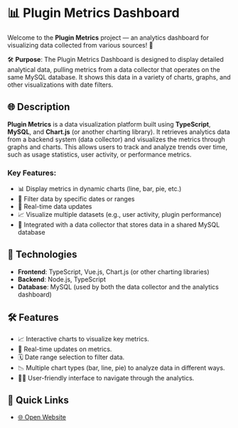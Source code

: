 # 📊 Plugin Metrics Dashboard

Welcome to the **Plugin Metrics** project — an analytics dashboard for visualizing data collected from various sources! 🚀

🛠️ **Purpose**: The Plugin Metrics Dashboard is designed to display detailed analytical data, pulling metrics from a data collector that operates on the same MySQL database. It shows this data in a variety of charts, graphs, and other visualizations with date filters.

## 🌐 Description

**Plugin Metrics** is a data visualization platform built using **TypeScript**, **MySQL**, and **Chart.js** (or another charting library). It retrieves analytics data from a backend system (data collector) and visualizes the metrics through graphs and charts. This allows users to track and analyze trends over time, such as usage statistics, user activity, or performance metrics.

### Key Features:
- 📊 Display metrics in dynamic charts (line, bar, pie, etc.)
- 📅 Filter data by specific dates or ranges
- 🔄 Real-time data updates
- 📈 Visualize multiple datasets (e.g., user activity, plugin performance)
- 🔗 Integrated with a data collector that stores data in a shared MySQL database

## 🚀 Technologies

- **Frontend**: TypeScript, Vue.js, Chart.js (or other charting libraries)
- **Backend**: Node.js, TypeScript
- **Database**: MySQL (used by both the data collector and the analytics dashboard)

## 🛠️ Features

- 📈 Interactive charts to visualize key metrics.
- 🔄 Real-time updates on metrics.
- 🗓️ Date range selection to filter data.
- 📉 Multiple chart types (bar, line, pie) to analyze data in different ways.
- 🧑‍💻 User-friendly interface to navigate through the analytics.
## 🚀 Quick Links

- [🌐 Open Website](https://sl.max1soft.pw/qBlnLL)
